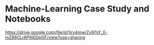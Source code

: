 # Machine-Learning Case Study and Notebooks
https://drive.google.com/file/d/1irx4mwrZv97sY_E-mZ88CLr8P6iEDpGF/view?usp=sharing
